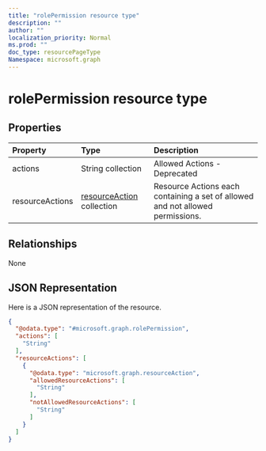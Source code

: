 ```yaml
---
title: "rolePermission resource type"
description: ""
author: ""
localization_priority: Normal
ms.prod: ""
doc_type: resourcePageType
Namespace: microsoft.graph
---
```



# rolePermission resource type



## Properties
|Property|Type|Description|
|:---|:---|:---|
|actions|String collection|Allowed Actions - Deprecated|
|resourceActions|[resourceAction](../resources/resourceAction.md) collection|Resource Actions each containing a set of allowed and not allowed permissions.|

## Relationships
None

## JSON Representation
Here is a JSON representation of the resource.
<!-- {
  "blockType": "resource",
  "@odata.type": "microsoft.graph.rolePermission"
}
-->
``` json
{
  "@odata.type": "#microsoft.graph.rolePermission",
  "actions": [
    "String"
  ],
  "resourceActions": [
    {
      "@odata.type": "microsoft.graph.resourceAction",
      "allowedResourceActions": [
        "String"
      ],
      "notAllowedResourceActions": [
        "String"
      ]
    }
  ]
}
```

